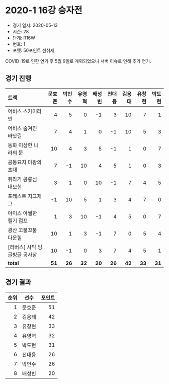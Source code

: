 # 2020-1 16강 승자전

- 경기 일시: 2020-05-13
- 시즌: 28
- 단계: R16W
- 번호: 1
- 포맷: 50포인트 선취제



COVID-19로 인한 연기 후 5월 9일로 계획되었으나 서버 이슈로 인해 추가 연기.

## 경기 진행

| 트랙 | 문호준 | 박인수 | 유영혁 | 배성빈 | 전대웅 | 김응태 | 유창현 | 박도현 |
|:---|---:|---:|---:|---:|---:|---:|---:|---:|
| 어비스 스카이라인 | 4 | 5 | 0 | -1 | 3 | 10 | 7 | 1 |
| 어비스 숨겨진 바닷길 | 7 | 4 | 1 | 0 | -1 | 10 | 5 | 3 |
| 동화 이상한 나라의 문 | 10 | 4 | 3 | 5 | -1 | 1 | 0 | 7 |
| 공동묘지 마왕의 초대 | 7 | -1 | 10 | 4 | 5 | 1 | 0 | 3 |
| 쥐라기 공룡섬 대모험 | 3 | 1 | 0 | 10 | -1 | 7 | 4 | 5 |
| 포레스트 지그재그 | -1 | 10 | 5 | 1 | 3 | 4 | 7 | 0 |
| 아이스 아찔한 헬기 점프 | 1 | 3 | 10 | -1 | 4 | 5 | 0 | 7 |
| 광산 꼬불꼬불 다운힐 | 10 | 1 | 3 | -1 | 7 | 0 | 5 | 4 |
| [리버스] 사막 빙글빙글 공사장 | 10 | -1 | 0 | 3 | 7 | 4 | 5 | 1 |
| __total__ | __51__ | __26__ | __32__ | __20__ | __26__ | __42__ | __33__ | __31__ |




## 경기 결과

| 순위 | 선수 | 포인트 |
|---:|:---:|---:|
| 1 | 문호준 | 51 |
| 2 | 김응태 | 42 |
| 3 | 유창현 | 33 |
| 4 | 유영혁 | 32 |
| 5 | 박도현 | 31 |
| 6 | 전대웅 | 26 |
| 7 | 박인수 | 26 |
| 8 | 배성빈 | 20 |

